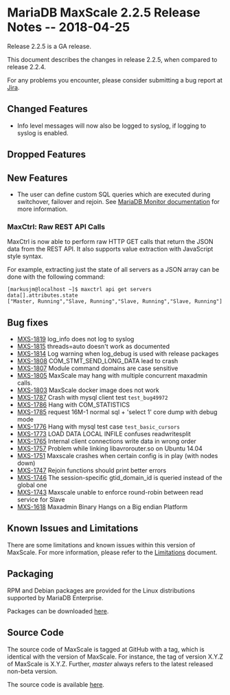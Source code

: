 # MariaDB MaxScale 2.2.5 Release Notes -- 2018-04-25

Release 2.2.5 is a GA release.

This document describes the changes in release 2.2.5, when compared to
release 2.2.4.

For any problems you encounter, please consider submitting a bug
report at [Jira](https://jira.mariadb.org).

## Changed Features

* Info level messages will now also be logged to syslog, if logging to
  syslog is enabled.

## Dropped Features

## New Features

* The user can define custom SQL queries which are executed during switchover,
  failover and rejoin. See [MariaDB Monitor documentation](../Monitors/MariaDB-Monitor.md)
  for more information.

### MaxCtrl: Raw REST API Calls

MaxCtrl is now able to perform raw HTTP GET calls that return the JSON
data from the REST API. It also supports value extraction with JavaScript
style syntax.

For example, extracting just the state of all servers as a JSON array can be
done with the following command:

```
[markusjm@localhost ~]$ maxctrl api get servers data[].attributes.state
["Master, Running","Slave, Running","Slave, Running","Slave, Running"]
```

## Bug fixes

* [MXS-1819](https://jira.mariadb.org/browse/MXS-1819) log_info does not log to syslog
* [MXS-1815](https://jira.mariadb.org/browse/MXS-1815) threads=auto doesn't work as documented
* [MXS-1814](https://jira.mariadb.org/browse/MXS-1814) Log warning when log_debug is used with release packages
* [MXS-1808](https://jira.mariadb.org/browse/MXS-1808) COM_STMT_SEND_LONG_DATA lead to crash
* [MXS-1807](https://jira.mariadb.org/browse/MXS-1807) Module command domains are case sensitive
* [MXS-1805](https://jira.mariadb.org/browse/MXS-1805) MaxScale may hang with multiple concurrent maxadmin calls.
* [MXS-1803](https://jira.mariadb.org/browse/MXS-1803) MaxScale docker image does not work
* [MXS-1787](https://jira.mariadb.org/browse/MXS-1787) Crash with mysql client test `test_bug49972`
* [MXS-1786](https://jira.mariadb.org/browse/MXS-1786) Hang with COM_STATISTICS
* [MXS-1785](https://jira.mariadb.org/browse/MXS-1785) request 16M-1 normal sql + 'select 1' core dump with debug mode
* [MXS-1776](https://jira.mariadb.org/browse/MXS-1776) Hang with mysql test case `test_basic_cursors`
* [MXS-1773](https://jira.mariadb.org/browse/MXS-1773) LOAD DATA LOCAL INFILE confuses readwritesplit
* [MXS-1765](https://jira.mariadb.org/browse/MXS-1765) Internal client connections write data in wrong order
* [MXS-1757](https://jira.mariadb.org/browse/MXS-1757) Problem while linking  libavrorouter.so on Ubuntu 14.04
* [MXS-1751](https://jira.mariadb.org/browse/MXS-1751) Maxscale crashes when certain config is in play (with nodes down)
* [MXS-1747](https://jira.mariadb.org/browse/MXS-1747) Rejoin functions should print better errors
* [MXS-1746](https://jira.mariadb.org/browse/MXS-1746) The session-specific gtid_domain_id is queried instead of the global one
* [MXS-1743](https://jira.mariadb.org/browse/MXS-1743) Maxscale unable to enforce round-robin between read service for Slave
* [MXS-1618](https://jira.mariadb.org/browse/MXS-1618) Maxadmin Binary Hangs on a Big endian Platform

## Known Issues and Limitations

There are some limitations and known issues within this version of MaxScale.
For more information, please refer to the [Limitations](../About/Limitations.md) document.

## Packaging

RPM and Debian packages are provided for the Linux distributions supported
by MariaDB Enterprise.

Packages can be downloaded [here](https://mariadb.com/downloads/mariadb-tx/maxscale).

## Source Code

The source code of MaxScale is tagged at GitHub with a tag, which is identical
with the version of MaxScale. For instance, the tag of version X.Y.Z of MaxScale
is X.Y.Z. Further, *master* always refers to the latest released non-beta version.

The source code is available [here](https://github.com/mariadb-corporation/MaxScale).
